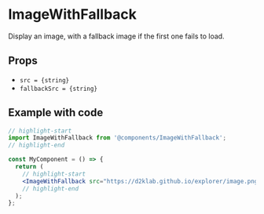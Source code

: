 # ImageWithFallback

Display an image, with a fallback image if the first one fails to load.

## Props

* `src = {string}`
* `fallbackSrc = {string}`

## Example with code

```jsx
// highlight-start
import ImageWithFallback from '@components/ImageWithFallback';
// highlight-end

const MyComponent = () => {
  return (
    // highlight-start
    <ImageWithFallback src="https://d2klab.github.io/explorer/image.png" fallbackSrc="https://d2klab.github.io/explorer/fallback.png" />
    // highlight-end
  );
};
```
